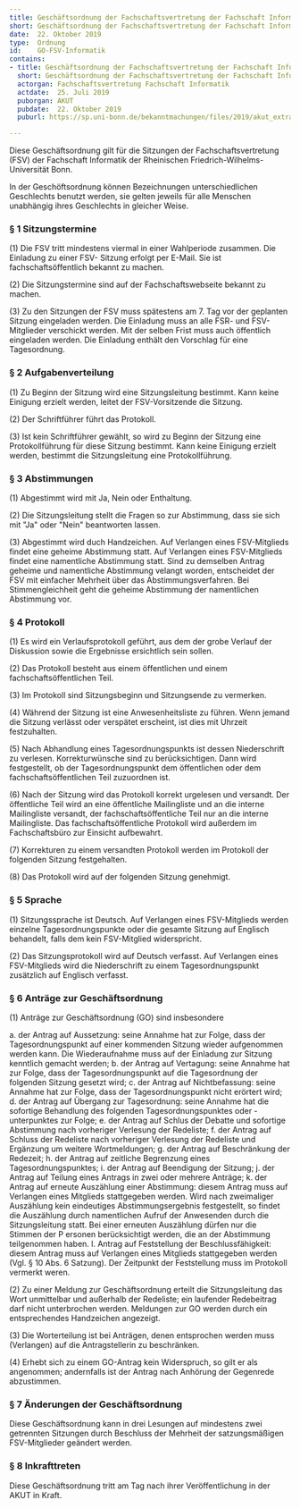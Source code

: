```yaml
---
title: Geschäftsordnung der Fachschaftsvertretung der Fachschaft Informatik der Rheinischen Friedrich-Wilhelms-Universität Bonn
short: Geschäftsordnung der Fachschaftsvertretung der Fachschaft Informatik
date:  22. Oktober 2019
type:  Ordnung
id:    GO-FSV-Informatik
contains:
- title: Geschäftsordnung der Fachschaftsvertretung der Fachschaft Informatik der Rheinischen Friedrich-Wilhelms-Universität Bonn
  short: Geschäftsordnung der Fachschaftsvertretung der Fachschaft Informatik
  actorgan: Fachschaftsvertretung Fachschaft Informatik
  actdate:  25. Juli 2019
  puborgan: AKUT
  pubdate:  22. Oktober 2019
  puburl: https://sp.uni-bonn.de/bekanntmachungen/files/2019/akut_extra_2019-18.pdf

---
```


Diese Geschäftsordnung gilt für die Sitzungen der Fachschaftsvertretung (FSV) der Fachschaft
Informatik der Rheinischen Friedrich-Wilhelms-Universität Bonn.

In der Geschöftsordnung können Bezeichnungen unterschiedlichen Geschlechts benutzt werden, sie
gelten jeweils für alle Menschen unabhängig ihres Geschlechts in gleicher Weise.


### § 1 Sitzungstermine

(1) Die FSV tritt mindestens viermal in einer Wahlperiode zusammen. Die Einladung zu einer FSV-
Sitzung erfolgt per E-Mail. Sie ist fachschaftsöffentlich bekannt zu machen.

(2) Die Sitzungstermine sind auf der Fachschaftswebseite bekannt zu machen.

(3) Zu den Sitzungen der FSV muss spätestens am 7. Tag vor der geplanten Sitzung eingeladen
werden. Die Einladung muss an alle FSR- und FSV-Mitglieder verschickt werden. Mit der selben Frist
muss auch öffentlich eingeladen werden. Die Einladung enthält den Vorschlag für eine
Tagesordnung.


### § 2 Aufgabenverteilung

(1) Zu Beginn der Sitzung wird eine Sitzungsleitung bestimmt. Kann keine Einigung erzielt werden,
leitet der FSV-Vorsitzende die Sitzung.

(2) Der Schriftführer führt das Protokoll.

(3) Ist kein Schriftführer gewählt, so wird zu Beginn der Sitzung eine Protokollführung für diese
Sitzung bestimmt. Kann keine Einigung erzielt werden, bestimmt die Sitzungsleitung eine
Protokollführung.


### § 3 Abstimmungen

(1) Abgestimmt wird mit Ja, Nein oder Enthaltung.

(2) Die Sitzungsleitung stellt die Fragen so zur Abstimmung, dass sie sich mit "Ja" oder "Nein"
beantworten lassen.

(3) Abgestimmt wird duch Handzeichen. Auf Verlangen eines FSV-Mitglieds findet eine geheime
Abstimmung statt. Auf Verlangen eines FSV-Mitglieds findet eine namentliche Abstimmung statt.
Sind zu demselben Antrag geheime und namentliche Abstimmung velangt worden, entscheidet der
FSV mit einfacher Mehrheit über das Abstimmungsverfahren. Bei Stimmengleichheit geht die
geheime Abstimmung der namentlichen Abstimmung vor.


### § 4 Protokoll

(1) Es wird ein Verlaufsprotokoll geführt, aus dem der grobe Verlauf der Diskussion sowie die
Ergebnisse ersichtlich sein sollen.

(2) Das Protokoll besteht aus einem öffentlichen und einem fachschaftsöffentlichen Teil.

(3) Im Protokoll sind Sitzungsbeginn und Sitzungsende zu vermerken.

(4) Während der Sitzung ist eine Anwesenheitsliste zu führen. Wenn jemand die Sitzung verlässt
oder verspätet erscheint, ist dies mit Uhrzeit festzuhalten.

(5) Nach Abhandlung eines Tagesordnungspunkts ist dessen Niederschrift zu verlesen.
Korrekturwünsche sind zu berücksichtigen. Dann wird festgestellt, ob der Tagesordnungspunkt dem
öffentlichen oder dem fachschaftsöffentlichen Teil zuzuordnen ist.

(6) Nach der Sitzung wird das Protokoll korrekt urgelesen und versandt. Der öffentliche Teil wird an
eine öffentliche Mailingliste und an die interne Mailingliste versandt, der fachschaftsöffentliche Teil
nur an die interne Mailingliste. Das fachschaftsöffentliche Protokoll wird außerdem im
Fachschaftsbüro zur Einsicht aufbewahrt.

(7) Korrekturen zu einem versandten Protokoll werden im Protokoll der folgenden Sitzung
festgehalten.

(8) Das Protokoll wird auf der folgenden Sitzung genehmigt.


### § 5 Sprache

(1) Sitzungssprache ist Deutsch. Auf Verlangen eines FSV-Mitglieds werden einzelne
Tagesordnungspunkte oder die gesamte Sitzung auf Englisch behandelt, falls dem kein FSV-Mitglied
widerspricht.

(2) Das Sitzungsprotokoll wird auf Deutsch verfasst. Auf Verlangen eines FSV-Mitglieds wird die
Niederschrift zu einem Tagesordnungspunkt zusätzlich auf Englisch verfasst.


### § 6 Anträge zur Geschäftsordnung

(1) Anträge zur Geschäftsordnung (GO) sind insbesondere

a. der Antrag auf Aussetzung: seine Annahme hat zur Folge, dass der Tagesordnungspunkt auf
einer kommenden Sitzung wieder aufgenommen werden kann. Die Wiederaufnahme muss auf der
Einladung zur Sitzung kenntlich gemacht werden;
b. der Antrag auf Vertagung: seine Annahme hat zur Folge, dass der Tagesordnungspunkt auf die
Tagesordnung der folgenden Sitzung gesetzt wird;
c. der Antrag auf Nichtbefassung: seine Annahme hat zur Folge, dass der Tagesordnungspunkt nicht
erörtert wird;
d. der Antrag auf Übergang zur Tagesordnung: seine Annahme hat die sofortige Behandlung des
folgenden Tagesordnungspunktes oder -unterpunktes zur Folge;
e. der Antrag auf Schlus der Debatte und sofortige Abstimmung nach vorheriger Verlesung der
Redeliste;
f. der Antrag auf Schluss der Redeliste nach vorheriger Verlesung der Redeliste und Ergänzung um
weitere Wortmeldungen;
g. der Antrag auf Beschränkung der Redezeit;
h. der Antrag auf zeitliche Begrenzung eines Tagesordnungspunktes;
i. der Antrag auf Beendigung der Sitzung;
j. der Antrag auf Teilung eines Antrags in zwei oder mehrere Anträge;
k. der Antrag auf erneute Auszählung einer Abstimmung: diesem Antrag muss auf Verlangen eines
Mitglieds stattgegeben werden. Wird nach zweimaliger Auszählung kein eindeutiges
Abstimmungsergebnis festgestellt, so findet die Auszählung durch namentlichen Aufruf der
Anwesenden durch die Sitzungsleitung statt. Bei einer erneuten Auszählung dürfen nur die
Stimmen der P ersonen berücksichtigt werden, die an der Abstimmung teilgenommen haben.
l. Antrag auf Feststellung der Beschlussfähigkeit: diesem Antrag muss auf Verlangen eines Mitglieds
stattgegeben werden (Vgl. § 10 Abs. 6 Satzung). Der Zeitpunkt der Feststellung muss im Protokoll
vermerkt weren.

(2) Zu einer Meldung zur Geschäftsordnung erteilt die Sitzungsleitung das Wort unmittelbar und
außerhalb der Redeliste; ein laufender Redebeitrag darf nicht unterbrochen werden. Meldungen zur
GO werden durch ein entsprechendes Handzeichen angezeigt.

(3) Die Worterteilung ist bei Anträgen, denen entsprochen werden muss (Verlangen) auf die
Antragstellerin zu beschränken.

(4) Erhebt sich zu einem GO-Antrag kein Widerspruch, so gilt er als angenommen; andernfalls ist
der Antrag nach Anhörung der Gegenrede abzustimmen.


### § 7 Änderungen der Geschäftsordnung

Diese Geschäftsordnung kann in drei Lesungen auf mindestens zwei getrennten Sitzungen durch
Beschluss der Mehrheit der satzungsmäßigen FSV-Mitglieder geändert werden.


### § 8 Inkrafttreten

Diese Geschäftsordnung tritt am Tag nach ihrer Veröffentlichung in der AKUT in Kraft.
